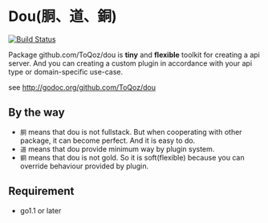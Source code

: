 # Dou(胴、道、銅)

[![Build Status](https://travis-ci.org/ToQoz/dou.png?branch=master)](https://travis-ci.org/ToQoz/dou)

Package github.com/ToQoz/dou is __tiny__ and __flexible__ toolkit for creating a api server.
And you can creating a custom plugin in accordance with your api type or domain-specific use-case.

see http://godoc.org/github.com/ToQoz/dou

## By the way

- `胴` means that dou is not fullstack. But when cooperating with other package, it can become perfect. And it is easy to do.
- `道` means that dou provide minimum way by plugin system.
- `銅` means that dou is not gold. So it is soft(flexible) because you can override behaviour provided by plugin.

## Requirement

- go1.1 or later

